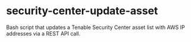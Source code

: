 # security-center-update-asset
Bash script that updates a Tenable Security Center asset list with AWS IP addresses via a REST API call.
